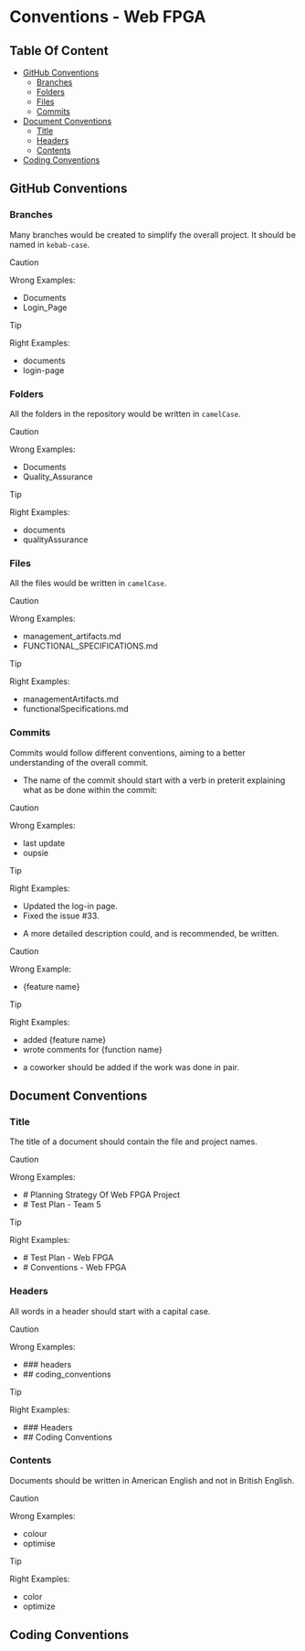 # Conventions - Web FPGA

## Table Of Content

- [GitHub Conventions](#github-conventions)
  - [Branches](#branches)
  - [Folders](#folders)
  - [Files](#files)
  - [Commits](#commits)
- [Document Conventions](#document-conventions)
  - [Title](#title)
  - [Headers](#headers)
  - [Contents](#contents)
- [Coding Conventions](#coding-conventions)

## GitHub Conventions

### Branches

Many branches would be created to simplify the overall project. It should be named in `kebab-case`.

>[!CAUTION]
> Wrong Examples:
> - Documents
> - Login_Page

>[!TIP]
> Right Examples:
> - documents
> - login-page

### Folders

All the folders in the repository would be written in `camelCase`.

>[!CAUTION]
> Wrong Examples:
> - Documents
> - Quality_Assurance

>[!TIP]
> Right Examples:
> - documents
> - qualityAssurance

### Files

All the files would be written in `camelCase`.

>[!CAUTION]
> Wrong Examples:
> - management_artifacts.md
> - FUNCTIONAL_SPECIFICATIONS.md

>[!TIP]
> Right Examples:
> - managementArtifacts.md
> - functionalSpecifications.md

### Commits

Commits would follow different conventions, aiming to a better understanding of the overall commit.

- The name of the commit should start with a verb in preterit explaining what as be done within the commit:

>[!CAUTION]
> Wrong Examples:
> - last update
> - oupsie

>[!TIP]
> Right Examples:
> - Updated the log-in page.
> - Fixed the issue #33.

- A more detailed description could, and is recommended, be written.

>[!CAUTION]
> Wrong Example:
> - {feature name}

>[!TIP]
> Right Examples:
> - added {feature name}
> - wrote comments for {function name}

- a coworker should be added if the work was done in pair.

## Document Conventions

### Title

The title of a document should contain the file and project names.

>[!CAUTION]
> Wrong Examples:
> - \# Planning Strategy Of Web FPGA Project
> - \# Test Plan - Team 5

>[!TIP]
> Right Examples:
> - \# Test Plan - Web FPGA
> - \# Conventions - Web FPGA

### Headers

All words in a header should start with a capital case.

>[!CAUTION]
> Wrong Examples:
> - \### headers
> - \## coding_conventions

>[!TIP]
> Right Examples:
> - \### Headers
> - \## Coding Conventions

### Contents

Documents should be written in American English and not in British English.

>[!CAUTION]
> Wrong Examples:
> - colour
> - optimise

>[!TIP]
> Right Examples:
> - color
> - optimize

## Coding Conventions

<!-- TODO -->